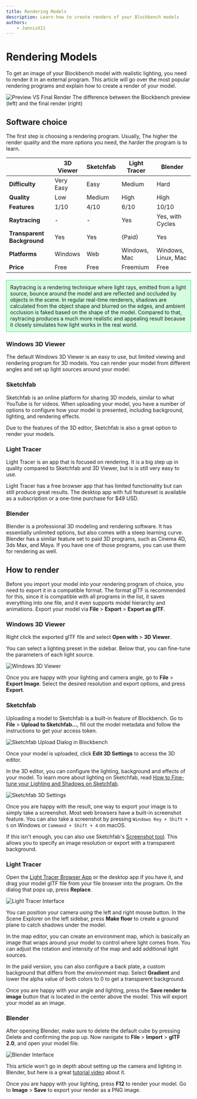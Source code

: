 ```yaml
---
title: Rendering Models
description: Learn how to create renders of your Blockbench models
authors:
	- JannisX11
---
```


# Rendering Models

To get an image of your Blockbench model with realistic lighting, you need to render it in an external program. This article will go over the most popular rendering programs and explain how to create a render of your model.

![Preview VS Final Render](/images/wiki/guides/rendering/preview-vs-render.png)
The difference between the Blockbench preview (left) and the final render (right)

## Software choice

The first step is choosing a rendering program. Usually, The higher the render quality and the more options you need, the harder the program is to learn.

|					|3D Viewer		|Sketchfab	|Light Tracer	|Blender		|
|-------------------|---------------|-----------|---------------|---------------|
|**Difficulty**		|Very Easy		|Easy		|Medium			|Hard			|
|**Quality**		|Low			|Medium		|High			|High			|
|**Features**		|1/10			|4/10		|6/10			|10/10			|
|**Raytracing**		|-				|-			|Yes			|Yes, with Cycles|
|**Transparent Background**|Yes		|Yes		|(Paid)    		|Yes			|
|**Platforms**		|Windows		|Web		|Windows, Mac|Windows, Linux, Mac|
|**Price**			|Free			|Free		|Freemium		|Free			|

<p style="background-color: rgba(50, 255, 100, 0.2); border: 1px solid #20f477; padding: 10px; margin-top: 20px;">
    Raytracing is a rendering technique where light rays, emitted from a light source, bounce around the model and are reflected and occluded by objects in the scene. In regular real-time renderers, shadows are calculated from the object shape and blurred on the edges, and ambient occlusion is faked based on the shape of the model. Compared to that, raytracing produces a much more realistic and appealing result because it closely simulates how light works in the real world.
</p>


### Windows 3D Viewer

The default Windows 3D Viewer is an easy to use, but limited viewing and rendering program for 3D models. You can render your model from different angles and set up light sources around your model.


### Sketchfab

Sketchfab is an online platform for sharing 3D models, similar to what YouTube is for videos. When uploading your model, you have a number of options to configure how your model is presented, including background, lighting, and rendering effects.

Due to the features of the 3D editor, Sketchfab is also a great option to render your models.

### Light Tracer

Light Tracer is an app that is focused on rendering. It is a big step up in quality compared to Sketchfab and 3D Viewer, but is is still very easy to use.

Light Tracer has a free browser app that has limited functionality but can still produce great results. The desktop app with full featureset is available as a subscription or a one-time purchase for $49 USD.


### Blender

Blender is a professional 3D modeling and rendering software. It has essentially unlimited options, but also comes with a steep learning curve.
Blender has a similar feature set to paid 3D programs, such as Cinema 4D, 3ds Max, and Maya. If you have one of those programs, you can use them for rendering as well.


## How to render

Before you import your model into your rendering program of choice, you need to export it in a compatible format. The format glTF is recommended for this, since it is compatible with all programs in the list, it saves everything into one file, and it even supports model hierarchy and animations. Export your model via **File** > **Export** > **Export as glTF**.

### Windows 3D Viewer

Right click the exported glTF file and select **Open with** > **3D Viewer**.

You can select a lighting preset in the sidebar. Below that, you can fine-tune the parameters of each light source.

![Windows 3D Viewer](/images/wiki/guides/rendering/3d-viewer.png)

Once you are happy with your lighting and camera angle, go to **File** > **Export Image**. Select the desired resolution and export options, and press **Export**.


### Sketchfab

Uploading a model to Sketchfab is a built-in feature of Blockbench. Go to **File** > **Upload to Sketchfab...**, fill out the model metadata and follow the instructions to get your access token.

![Sketchfab Upload Dialog in Blockbench](/images/wiki/guides/rendering/sketchfab-upload.png)

Once your model is uploaded, click **Edit 3D Settings** to access the 3D editor.

In the 3D editor, you can configure the lighting, background and effects of your model. To learn more about lighting on Sketchfab, read [How to Fine-tune your Lighting and Shadows on Sketchfab](https://sketchfab.com/blogs/community/how-to-fine-tune-your-lighting-and-shadows-on-sketchfab/?utm_source=website&utm_campaign=newsfeed).

![Sketchfab 3D Settings](/images/wiki/guides/rendering/sketchfab-editor.jpeg)

Once you are happy with the result, one way to export your image is to simply take a screenshot. Most web browsers have a built-in screenshot feature. You can also take a screenshot by pressing `Windows Key + Shift + S` on Windows or `Command + Shift + 4` on macOS.

If this isn't enough, you can also use Sketchfab's [Screenshot tool](https://labs.sketchfab.com/experiments/screenshots/). This allows you to specify an image resolution or export with a transparent background.


### Light Tracer

Open the [Light Tracer Browser App](https://lighttracer.org/app.html) or the desktop app if you have it, and drag your model glTF file from your file browser into the program. On the dialog that pops up, press **Replace**.

![Light Tracer Interface](/images/wiki/guides/rendering/light-tracer.jpeg)

You can position your camera using the left and right mouse button. In the Scene Explorer on the left sidebar, press **Make floor** to create a ground plane to catch shadows under the model.

In the map editor, you can create an environment map, which is basically an image that wraps around your model to control where light comes from. You can adjust the rotation and intensity of the map and add additional light sources.

In the paid version, you can also configure a back plate, a custom background that differs from the environment map. Select **Gradient** and lower the alpha value of both colors to 0 to get a transparent background.

Once you are happy with your angle and lighting, press the **Save render to image** button that is located in the center above the model. This will export your model as an image.



### Blender
After opening Blender, make sure to delete the default cube by pressing Delete and confirming the pop up. Now navigate to **File** > **Import** > **glTF 2.0**, and open your model file.

![Blender Interface](/images/wiki/guides/rendering/blender.png)

This article won't go in depth about setting up the camera and lighting in Blender, but here is a great [tutorial video](https://youtu.be/5UCc3Z_-ibs) about it.

Once you are happy with your lighting, press **F12** to render your model. Go to **Image** > **Save** to export your render as a PNG image.



